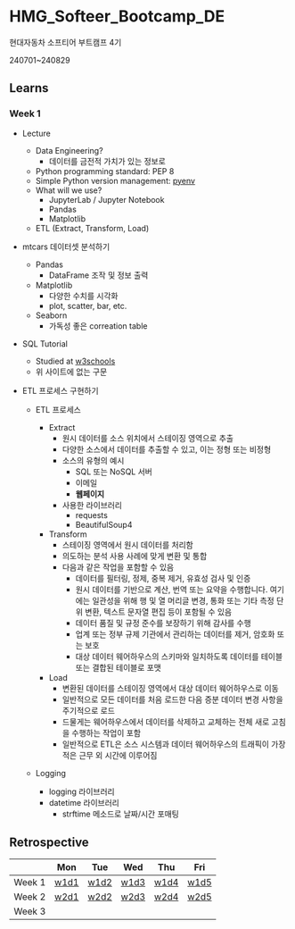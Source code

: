# HMG_Softeer_Bootcamp_DE

현대자동차 소프티어 부트캠프 4기

240701~240829

## Learns

### Week 1
- Lecture
    - Data Engineering?
        - 데이터를 금전적 가치가 있는 정보로
    - Python programming standard: PEP 8
    - Simple Python version management: [pyenv](https://github.com/pyenv/pyenv)
    - What will we use?
        - JupyterLab / Jupyter Notebook
        - Pandas
        - Matplotlib
    - ETL (Extract, Transform, Load)

- mtcars 데이터셋 분석하기
    - Pandas
        - DataFrame 조작 및 정보 출력
    - Matplotlib
        - 다양한 수치를 시각화
        - plot, scatter, bar, etc.
    - Seaborn
        - 가독성 좋은 correation table

-  SQL Tutorial
    - Studied at [w3schools](https://www.w3schools.com/sql/default.asp)
    - 위 사이트에 없는 구문

- ETL 프로세스 구현하기
    - ETL 프로세스
        - Extract
            - 원시 데이터를 소스 위치에서 스테이징 영역으로 추출
            - 다양한 소스에서 데이터를 추출할 수 있고, 이는 정형 또는 비정형
            - 소스의 유형의 예시
                - SQL 또는 NoSQL 서버
                - 이메일
                - **웹페이지**
            - 사용한 라이브러리
                - requests
                - BeautifulSoup4
        - Transform
            - 스테이징 영역에서 원시 데이터를 처리함
            - 의도하는 분석 사용 사례에 맞게 변환 및 통합
            - 다음과 같은 작업을 포함할 수 있음
                - 데이터를 필터링, 정제, 중복 제거, 유효성 검사 및 인증
                - 원시 데이터를 기반으로 계산, 번역 또는 요약을 수행합니다. 여기에는 일관성을 위해 행 및 열 머리글 변경, 통화 또는 기타 측정 단위 변환, 텍스트 문자열 편집 등이 포함될 수 있음
                - 데이터 품질 및 규정 준수를 보장하기 위해 감사를 수행
                - 업계 또는 정부 규제 기관에서 관리하는 데이터를 제거, 암호화 또는 보호
                - 대상 데이터 웨어하우스의 스키마와 일치하도록 데이터를 테이블 또는 결합된 테이블로 포맷
        - Load
            - 변환된 데이터를 스테이징 영역에서 대상 데이터 웨어하우스로 이동
            - 일반적으로 모든 데이터를 처음 로드한 다음 증분 데이터 변경 사항을 주기적으로 로드
            - 드물게는 웨어하우스에서 데이터를 삭제하고 교체하는 전체 새로 고침을 수행하는 작업이 포함
            - 일반적으로 ETL은 소스 시스템과 데이터 웨어하우스의 트래픽이 가장 적은 근무 외 시간에 이루어짐

    - Logging
        - logging 라이브러리
        - datetime 라이브러리
            - strftime 메소드로 날짜/시간 포매팅



## Retrospective
|        | Mon | Tue | Wed | Thu | Fri |
| ------ | --- | --- | --- | --- | --- |
| Week 1 | [w1d1](retrospect/w1/d1_240701.md) | [w1d2](retrospect/w1/d2_240702.md) | [w1d3](retrospect/w1/d3_240703.md) | [w1d4](retrospect/w1/d4_240704.md) | [w1d5](retrospect/w1/d5_240705.md) |
| Week 2 | [w2d1](retrospect/w2/d1_240708.md) | [w2d2](retrospect/w2/d2_24079.md) | [w2d3](retrospect/w2/d3_240710.md) | [w2d4](retrospect/w2/d4_240711.md) | [w2d5](retrospect/w2/d5_240712.md) |
| Week 3 |     |     |     |     |     |
